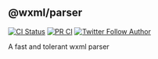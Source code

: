 ## @wxml/parser

[![CI Status](https://github.com/wxmlfile/wxml-parser/actions/workflows/ci.yml/badge.svg?branch=main)](https://github.com/wxmlfile/wxml-parser/actions/workflows/ci.yml?query=branch%3Amain)
[![PR CI](https://github.com/wxmlfile/wxml-parser/actions/workflows/pr.yml/badge.svg)](https://github.com/wxmlfile/wxml-parser/actions/workflows/pr.yml)
[![Twitter Follow Author](https://img.shields.io/twitter/follow/s_chenlei)](https://twitter.com/s_chenlei)

A fast and tolerant wxml parser